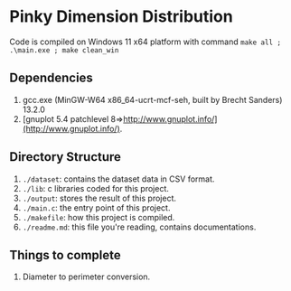 # Pinky Dimension Distribution

Code is compiled on Windows 11 x64 platform with command ```make all ; .\main.exe ; make clean_win```

## Dependencies

1. gcc.exe (MinGW-W64 x86_64-ucrt-mcf-seh, built by Brecht Sanders) 13.2.0
2. [gnuplot 5.4 patchlevel 8=>http://www.gnuplot.info/](http://www.gnuplot.info/).

## Directory Structure

1. ```./dataset```: contains the dataset data in CSV format.
2. ```./lib```: c libraries coded for this project.
3. ```./output```: stores the result of this project.
4. ```./main.c```: the entry point of this project.
5. ```./makefile```: how this project is compiled.
6. ```./readme.md```: this file you're reading, contains documentations.

## Things to complete

1. Diameter to perimeter conversion.
